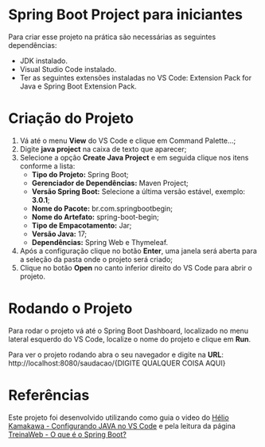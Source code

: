 # Spring Boot Project para iniciantes
Para criar esse projeto na prática são necessárias as seguintes dependências:

* JDK instalado.
* Visual Studio Code instalado.
* Ter as seguintes extensões instaladas no VS Code: Extension Pack for Java e Spring Boot Extension Pack.

# Criação do Projeto

1. Vá até o menu **View** do VS Code e clique em Command Palette...;
2. Digite **java project** na caixa de texto que aparecer;
3. Selecione a opção **Create Java Project** e em seguida clique nos itens conforme a lista:
   * **Tipo do Projeto:** Spring Boot; 
   * **Gerenciador de Dependências:** Maven Project;
   * **Versão Spring Boot:** Selecione a última versão estável, exemplo: **3.0.1**;
   * **Nome do Pacote:** br.com.springbootbegin;
   * **Nome do Artefato:** spring-boot-begin;
   * **Tipo de Empacotamento:** Jar;
   * **Versão Java:** 17;
   * **Dependências:** Spring Web e Thymeleaf.
4. Após a configuração clique no botão **Enter**, uma janela será aberta para a seleção da pasta onde o projeto será criado;
5. Clique no botão **Open** no canto inferior direito do VS Code para abrir o projeto.

# Rodando o Projeto
Para rodar o projeto vá até o Spring Boot Dashboard, localizado no menu lateral esquerdo do VS Code, localize o nome do projeto e clique em **Run**.

Para ver o projeto rodando abra o seu navegador e digite na **URL**: http://localhost:8080/saudacao/{DIGITE QUALQUER COISA AQUI}

# Referências
Este projeto foi desenvolvido utilizando como guia o video do [
Hélio Kamakawa - Configurando JAVA no VS Code](https://youtu.be/K2OD-3NBE6s) e pela leitura da página [
TreinaWeb - O que é o Spring Boot?](https://www.treinaweb.com.br/blog/o-que-e-o-spring-boot)
